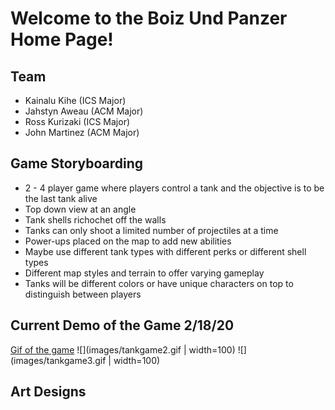 # Welcome to the Boiz Und Panzer Home Page!


## Team

- Kainalu Kihe (ICS Major)
- Jahstyn Aweau (ACM Major)
- Ross Kurizaki (ICS Major)
- John Martinez (ACM Major)

## Game Storyboarding

- 2 - 4 player game where players control a tank and the objective is to be the last tank alive
- Top down view at an angle 
- Tank shells richochet off the walls
- Tanks can only shoot a limited number of projectiles at a time
- Power-ups placed on the map to add new abilities
- Maybe use different tank types with different perks or different shell types
- Different map styles and terrain to offer varying gameplay
- Tanks will be different colors or have unique characters on top to distinguish between players

## Current Demo of the Game 2/18/20

[Gif of the game](https://gfycat.com/elatedsnarlingatlanticridleyturtle)
![](images/tankgame2.gif | width=100)
![](images/tankgame3.gif | width=100)


## Art Designs

